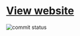 # [View website](https://yasinrabiee.github.io/clock/)

![commit status](https://img.shields.io/github/commit-activity/t/yasinrabiee/Clock/main)
